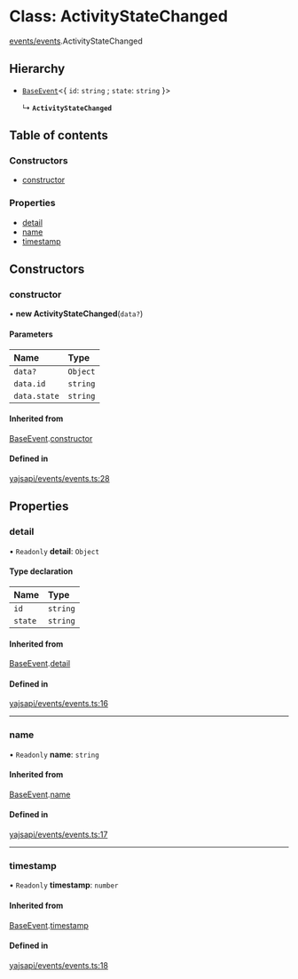 # Class: ActivityStateChanged

[events/events](../modules/events_events.md).ActivityStateChanged

## Hierarchy

- [`BaseEvent`](events_events.BaseEvent.md)<{ `id`: `string` ; `state`: `string`  }\>

  ↳ **`ActivityStateChanged`**

## Table of contents

### Constructors

- [constructor](events_events.ActivityStateChanged.md#constructor)

### Properties

- [detail](events_events.ActivityStateChanged.md#detail)
- [name](events_events.ActivityStateChanged.md#name)
- [timestamp](events_events.ActivityStateChanged.md#timestamp)

## Constructors

### constructor

• **new ActivityStateChanged**(`data?`)

#### Parameters

| Name | Type |
| :------ | :------ |
| `data?` | `Object` |
| `data.id` | `string` |
| `data.state` | `string` |

#### Inherited from

[BaseEvent](events_events.BaseEvent.md).[constructor](events_events.BaseEvent.md#constructor)

#### Defined in

[yajsapi/events/events.ts:28](https://github.com/golemfactory/yajsapi/blob/87b4066/yajsapi/events/events.ts#L28)

## Properties

### detail

• `Readonly` **detail**: `Object`

#### Type declaration

| Name | Type |
| :------ | :------ |
| `id` | `string` |
| `state` | `string` |

#### Inherited from

[BaseEvent](events_events.BaseEvent.md).[detail](events_events.BaseEvent.md#detail)

#### Defined in

[yajsapi/events/events.ts:16](https://github.com/golemfactory/yajsapi/blob/87b4066/yajsapi/events/events.ts#L16)

___

### name

• `Readonly` **name**: `string`

#### Inherited from

[BaseEvent](events_events.BaseEvent.md).[name](events_events.BaseEvent.md#name)

#### Defined in

[yajsapi/events/events.ts:17](https://github.com/golemfactory/yajsapi/blob/87b4066/yajsapi/events/events.ts#L17)

___

### timestamp

• `Readonly` **timestamp**: `number`

#### Inherited from

[BaseEvent](events_events.BaseEvent.md).[timestamp](events_events.BaseEvent.md#timestamp)

#### Defined in

[yajsapi/events/events.ts:18](https://github.com/golemfactory/yajsapi/blob/87b4066/yajsapi/events/events.ts#L18)
